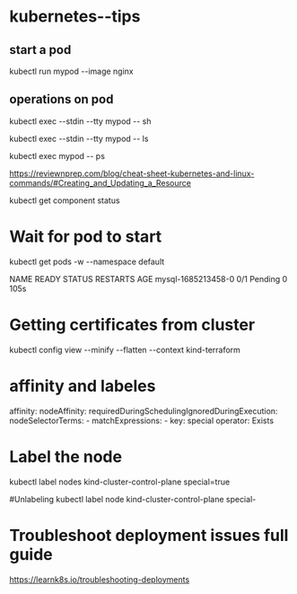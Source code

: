 # kubernetes--tips

## start a pod 
kubectl run mypod --image nginx

## operations on pod
kubectl exec --stdin --tty mypod -- sh

kubectl exec --stdin --tty mypod -- ls

kubectl exec  mypod -- ps 

https://reviewnprep.com/blog/cheat-sheet-kubernetes-and-linux-commands/#Creating_and_Updating_a_Resource

kubectl get component status


# Wait for pod to start 
kubectl get pods -w --namespace default

NAME                 READY   STATUS    RESTARTS   AGE
mysql-1685213458-0   0/1     Pending   0          105s


# Getting certificates from cluster 

kubectl config view --minify --flatten --context kind-terraform


# affinity and labeles 

affinity:
    nodeAffinity:
      requiredDuringSchedulingIgnoredDuringExecution:
        nodeSelectorTerms:
          - matchExpressions:
              - key: special
                operator: Exists
                
                
# Label the node 
kubectl label nodes kind-cluster-control-plane  special=true

#Unlabeling 
kubectl label node kind-cluster-control-plane special-

# Troubleshoot deployment issues full guide
https://learnk8s.io/troubleshooting-deployments





